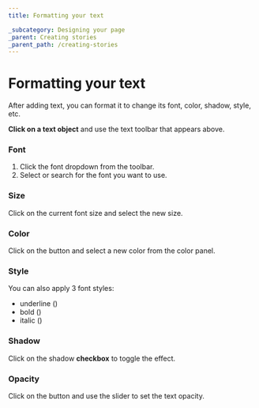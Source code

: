 ```yaml
---
title: Formatting your text

_subcategory: Designing your page
_parent: Creating stories
_parent_path: /creating-stories
---
```


# Formatting your text

After adding text, you can format it to change its font, color, shadow, style, etc.

**Click on a text object** and use the text toolbar that appears above. 

### Font

1. Click the font dropdown from the toolbar.
2. Select or search for the font you want to use.

### Size

Click on the current font size and select the new size.

### Color

Click on the <v-icon icon="mdi-format-color-text"></v-icon> button and select a new color from the color panel.

### Style

You can also apply 3 font styles:
- underline (<v-icon icon="mdi-format-underline" ></v-icon>)
- bold (<v-icon icon="mdi-format-bold" ></v-icon>)
- italic (<v-icon icon="mdi-format-italic" ></v-icon>)

### Shadow

Click on the shadow **checkbox** to toggle the effect.

### Opacity

Click on the <v-icon icon="mdi-opacity" ></v-icon> button and use the slider to set the text opacity.